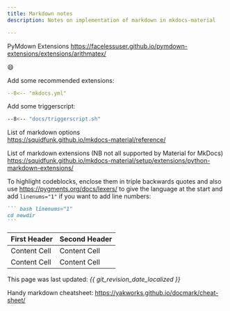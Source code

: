 ```yaml
---
title: Markdown notes
description: Notes on implementation of markdown in mkdocs-material

---
```


PyMdown Extensions
https://facelessuser.github.io/pymdown-extensions/extensions/arithmatex/

:smile:

Add some recommended extensions:
``` yaml
--8<-- "mkdocs.yml"
```
Add some triggerscript:
``` bash
--8<-- "docs/triggerscript.sh"
```

List of markdown options  
https://squidfunk.github.io/mkdocs-material/reference/

List of markdown extensions (NB not all supported by Material for MkDocs)
https://squidfunk.github.io/mkdocs-material/setup/extensions/python-markdown-extensions/

To highlight codeblocks, enclose them in triple backwards quotes and also use https://pygments.org/docs/lexers/ to give the language at the start and add `linenums="1"` if you want to add line numbers:
```` markdown
``` bash linenums="1"
cd newdir
```
````

First Header  | Second Header
------------- | -------------
Content Cell  | Content Cell
Content Cell  | Content Cell

This page was last updated: *{{ git_revision_date_localized }}*

Handy markdown cheatsheet: https://yakworks.github.io/docmark/cheat-sheet/